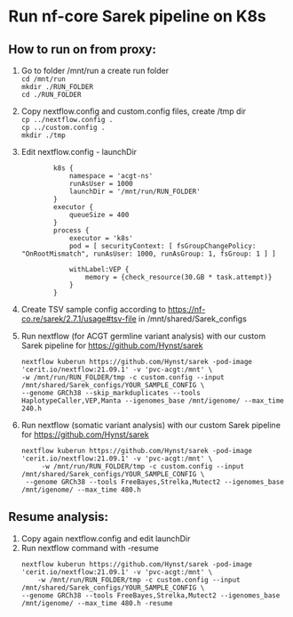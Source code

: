 # Run nf-core Sarek pipeline on K8s

## How to run on from proxy:
  1) Go to folder /mnt/run a create run folder
     <br /> `cd /mnt/run`
     <br /> `mkdir ./RUN_FOLDER`
     <br /> `cd ./RUN_FOLDER` 
 2) Copy nextflow.config and custom.config files, create /tmp dir
     <br /> `cp ../nextflow.config .`
     <br /> `cp ../custom.config .`
     <br /> `mkdir ./tmp`
  3) Edit nextflow.config - launchDir
   
     ```
             k8s {
                 namespace = 'acgt-ns'
                 runAsUser = 1000
                 launchDir = '/mnt/run/RUN_FOLDER'
             }
             executor {
                 queueSize = 400
             }
             process {
                 executor = 'k8s'
                 pod = [ securityContext: [ fsGroupChangePolicy: "OnRootMismatch", runAsUser: 1000, runAsGroup: 1, fsGroup: 1 ] ]

                 withLabel:VEP {
                     memory = {check_resource(30.GB * task.attempt)}
                 }
             }
     ```

  4) Create TSV sample config according to https://nf-co.re/sarek/2.7.1/usage#tsv-file in /mnt/shared/Sarek_configs
  5) Run nextflow (for ACGT germline variant analysis) with our custom Sarek pipeline for https://github.com/Hynst/sarek 
      ```
      nextflow kuberun https://github.com/Hynst/sarek -pod-image 'cerit.io/nextflow:21.09.1' -v 'pvc-acgt:/mnt' \
	  -w /mnt/run/RUN_FOLDER/tmp -c custom.config --input /mnt/shared/Sarek_configs/YOUR_SAMPLE_CONFIG \
	  --genome GRCh38 --skip_markduplicates --tools HaplotypeCaller,VEP,Manta --igenomes_base /mnt/igenome/ --max_time 240.h
      ```
  6) Run nextflow (somatic variant analysis) with our custom Sarek pipeline for https://github.com/Hynst/sarek
     ```
     nextflow kuberun https://github.com/Hynst/sarek -pod-image 'cerit.io/nextflow:21.09.1' -v 'pvc-acgt:/mnt' \
          -w /mnt/run/RUN_FOLDER/tmp -c custom.config --input /mnt/shared/Sarek_configs/YOUR_SAMPLE_CONFIG \
	  --genome GRCh38 --tools FreeBayes,Strelka,Mutect2 --igenomes_base /mnt/igenome/ --max_time 480.h
     ```

## Resume analysis:
   1) Copy again nextflow.config and edit launchDir
   2) Run nextflow command with -resume
      ```
      nextflow kuberun https://github.com/Hynst/sarek -pod-image 'cerit.io/nextflow:21.09.1' -v 'pvc-acgt:/mnt' \
          -w /mnt/run/RUN_FOLDER/tmp -c custom.config --input /mnt/shared/Sarek_configs/YOUR_SAMPLE_CONFIG \
	  --genome GRCh38 --tools FreeBayes,Strelka,Mutect2 --igenomes_base /mnt/igenome/ --max_time 480.h -resume
      ```
